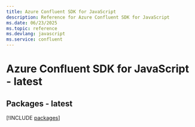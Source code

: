 ```yaml
---
title: Azure Confluent SDK for JavaScript
description: Reference for Azure Confluent SDK for JavaScript
ms.date: 06/23/2025
ms.topic: reference
ms.devlang: javascript
ms.service: confluent
---
```

# Azure Confluent SDK for JavaScript - latest
## Packages - latest
[!INCLUDE [packages](confluent-index.md)]